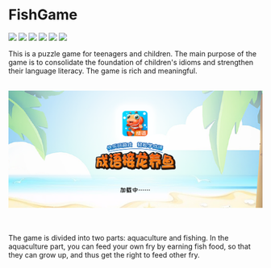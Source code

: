 # FishGame
<p>
<a href="https://www.npmjs.com/package/drone"><img src=https://img.shields.io/badge/license-MIT-brightgreen></a>
<a href="https://www.npmjs.com/package/drone"><img src=https://img.shields.io/badge/platforms-iOS-lightgrey></a>
<a href="https://www.npmjs.com/package/drone"><img src=https://img.shields.io/badge/Language-swift-orange></a>
<a href="https://www.npmjs.com/package/drone"><img src=https://img.shields.io/badge/Swift-5.0-informational></a>
<a href="https://www.npmjs.com/package/drone"><img src=https://img.shields.io/badge/Cocoapods-v1.7.5-informational></a>
<a href="https://www.npmjs.com/package/drone"><img src=https://img.shields.io/badge/FishGame-v1.0.0-success></a>
</p>
This is a puzzle game for teenagers and children. The main purpose of the game is to consolidate the foundation of children's idioms and strengthen their language literacy. The game is rich and meaningful.</br></br>
<p align="center">
<img src=https://github.com/tongyangsheng/FishGame/blob/master/show_img/startup.png>
</p><br/><br/>
The game is divided into two parts: aquaculture and fishing. In the aquaculture part, you can feed your own fry by earning fish food, so that they can grow up, and thus get the right to feed other fry.
